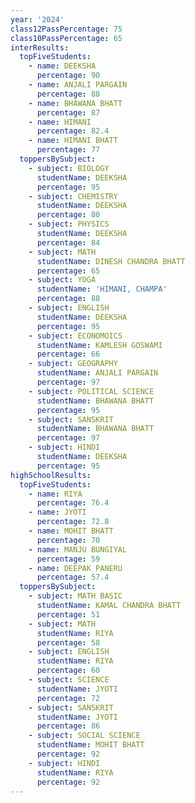 ```yaml
---
year: '2024'
class12PassPercentage: 75
class10PassPercentage: 65
interResults:
  topFiveStudents:
    - name: DEEKSHA
      percentage: 90
    - name: ANJALI PARGAIN
      percentage: 88
    - name: BHAWANA BHATT
      percentage: 87
    - name: HIMANI
      percentage: 82.4
    - name: HIMANI BHATT
      percentage: 77
  toppersBySubject:
    - subject: BIOLOGY
      studentName: DEEKSHA
      percentage: 95
    - subject: CHEMISTRY
      studentName: DEEKSHA
      percentage: 80
    - subject: PHYSICS
      studentName: DEEKSHA
      percentage: 84
    - subject: MATH
      studentName: DINESH CHANDRA BHATT
      percentage: 65
    - subject: YOGA
      studentName: 'HIMANI, CHAMPA'
      percentage: 88
    - subject: ENGLISH
      studentName: DEEKSHA
      percentage: 95
    - subject: ECONOMOICS
      studentName: KAMLESH GOSWAMI
      percentage: 66
    - subject: GEOGRAPHY
      studentName: ANJALI PARGAIN
      percentage: 97
    - subject: POLITICAL SCIENCE
      studentName: BHAWANA BHATT
      percentage: 95
    - subject: SANSKRIT
      studentName: BHAWANA BHATT
      percentage: 97
    - subject: HINDI
      studentName: DEEKSHA
      percentage: 95
highSchoolResults:
  topFiveStudents:
    - name: RIYA
      percentage: 76.4
    - name: JYOTI
      percentage: 72.8
    - name: MOHIT BHATT
      percentage: 70
    - name: MANJU BUNGIYAL
      percentage: 59
    - name: DEEPAK PANERU
      percentage: 57.4
  toppersBySubject:
    - subject: MATH BASIC
      studentName: KAMAL CHANDRA BHATT
      percentage: 51
    - subject: MATH
      studentName: RIYA
      percentage: 58
    - subject: ENGLISH
      studentName: RIYA
      percentage: 60
    - subject: SCIENCE
      studentName: JYOTI
      percentage: 72
    - subject: SANSKRIT
      studentName: JYOTI
      percentage: 86
    - subject: SOCIAL SCIENCE
      studentName: MOHIT BHATT
      percentage: 92
    - subject: HINDI
      studentName: RIYA
      percentage: 92
---
```


